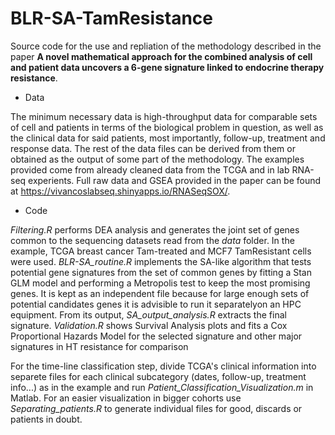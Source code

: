 # BLR-SA-TamResistance

Source code for the use and repliation of the methodology described in the paper **A novel mathematical approach for the combined analysis of cell and patient data uncovers a 6-gene signature linked to endocrine therapy resistance**. 

- Data

The minimum necessary data is high-throughput data for comparable sets of cell and patients in terms of the biological problem in question, as well as the clinical data for said patients, most importantly, follow-up, treatment and response data. The rest of the data files can be derived from them or obtained as the output of some part of the methodology. The examples provided come from already cleaned data from the TCGA and in lab RNA-seq experients. Full raw data and GSEA provided in the paper can be found at https://vivancoslabseq.shinyapps.io/RNASeqSOX/.

- Code

_Filtering.R_ performs DEA analysis and generates the joint set of genes common to the sequencing datasets read from the _data_ folder. In the example, TCGA breast cancer Tam-treated and MCF7 TamResistant cells were used. _BLR-SA_routine.R_ implements the SA-like algorithm that tests potential gene signatures from the set of common genes by fitting a Stan GLM model and performing a Metropolis test to keep the most promising genes. It is kept as an independent file because for large enough sets of potential candidates genes it is advisible to run it separatelyon an HPC equipment. From its output, _SA_output_analysis.R_ extracts the final signature. _Validation.R_ shows Survival Analysis plots and fits a Cox Proportional Hazards Model for the selected signature and other major signatures in HT resistance for comparison

For the time-line classification step, divide TCGA's clinical information into separete files for each clinical subcategory (dates, follow-up, treatment info...) as in the example and run _Patient_Classification_Visualization.m_ in Matlab. For an easier visualization in bigger cohorts use _Separating_patients.R_ to generate individual files for good, discards or patients in doubt.



